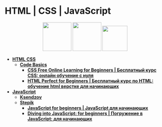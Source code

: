 # HTML | CSS | JavaScript

<div id="header" align="center">
  <img src="https://upload.wikimedia.org/wikipedia/commons/thumb/3/38/HTML5_Badge.svg/2048px-HTML5_Badge.svg.png" width="90"/>
  <img src="https://upload.wikimedia.org/wikipedia/commons/thumb/6/62/CSS3_logo.svg/800px-CSS3_logo.svg.png" width="90"/>
  <img src="https://cdn.worldvectorlogo.com/logos/javascript-1.svg" width="79"/>
</div>

- [**HTML CSS**](https://github.com/vypiemzalyubov/html-css-js/tree/main/HTML%20CSS)
  - [**Code Basics**](https://github.com/vypiemzalyubov/html-css-js/tree/main/HTML%20CSS/Code%20Basics)
    - [**CSS Free Online Learning for Beginners | Бесплатный курс CSS: онлайн обучение с нуля**](https://github.com/vypiemzalyubov/html-css-js/tree/main/HTML%20CSS/Code%20Basics/CSS%20Free%20Online%20Learning%20for%20Beginners)
    - [**HTML Perfect for Beginners | Бесплатный курс по HTML: обучение html верстке для начинающих**](https://github.com/vypiemzalyubov/html-css-js/tree/main/HTML%20CSS/Code%20Basics/HTML%20Perfect%20for%20Beginners)
- [**JavaScript**](https://github.com/vypiemzalyubov/html-css-js/tree/main/JavaScript)
  - [**Ksendzov**](https://github.com/vypiemzalyubov/html-css-js/tree/main/JavaScript)
  - [**Stepik**](https://github.com/vypiemzalyubov/html-css-js/tree/main/JavaScript/Stepik)
    - [**JavaScript for beginners | JavaScript для начинающих**](https://github.com/vypiemzalyubov/html-css-js/tree/main/JavaScript/Stepik/JavaScript%20for%20beginners)
    - [**Diving into JavaScript: for beginners | Погружение в JavaScript: для начинающих**](https://github.com/vypiemzalyubov/html-css-js/tree/main/JavaScript/Stepik/Diving%20into%20JavaScript%20-%20for%20beginners)
